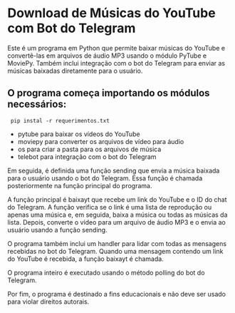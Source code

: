 # Download de Músicas do YouTube com Bot do Telegram

Este é um programa em Python que permite baixar músicas do YouTube e convertê-las em arquivos de áudio MP3 usando o módulo PyTube e MoviePy. Também inclui integração com o bot do Telegram para enviar as músicas baixadas diretamente para o usuário.

## O programa começa importando os módulos necessários:

```
 pip instal -r requerimentos.txt
```
 - pytube para baixar os vídeos do YouTube
 - moviepy para converter os arquivos de vídeo para áudio
 - os para criar a pasta para os arquivos de música
 - telebot para integração com o bot do Telegram
 
Em seguida, é definida uma função sending que envia a música baixada   para o usuário usando o bot do Telegram. Essa função é chamada  posteriormente na função principal do programa.

A função principal é baixayt que recebe um link do YouTube e o ID do chat do Telegram. A função verifica se o link é uma lista de reprodução ou apenas uma música e, em seguida, baixa a música ou todas as músicas da lista. Depois, converte o vídeo para um arquivo de áudio MP3 e o envia ao usuário usando a função sending.

O programa também inclui um handler para lidar com todas as mensagens recebidas no bot do Telegram. Quando uma mensagem contendo um link do YouTube é recebida, a função baixayt é chamada.

O programa inteiro é executado usando o método polling do bot do Telegram.

Por fim, o programa é destinado a fins educacionais e não deve ser usado para violar direitos autorais.

